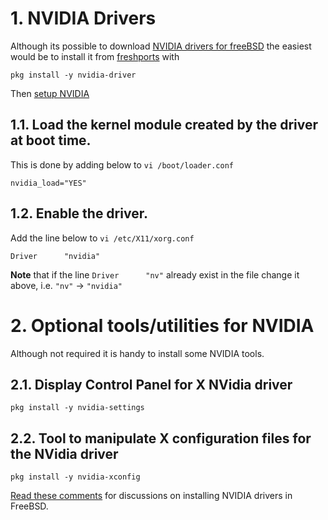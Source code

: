 # 1. NVIDIA Drivers
Although its possible to download [NVIDIA drivers for freeBSD](https://www.nvidia.com/Download/driverResults.aspx/162108/en-us) the easiest would be to install it from [freshports](https://www.freshports.org/x11/nvidia-driver/) with
```
pkg install -y nvidia-driver
```
Then [setup NVIDIA](https://docs.freebsd.org/doc/7.3-RELEASE/usr/share/doc/en/articles/compiz-fusion/nvidia-setup.html)
## 1.1. Load the kernel module created by the driver at boot time.
This is done by adding below to `vi /boot/loader.conf`
```
nvidia_load="YES"
```
## 1.2. Enable the driver.
Add the line below to `vi /etc/X11/xorg.conf`
```
Driver      "nvidia"
```
**Note** that if the line `Driver      "nv"` already exist in the file change it above, i.e. `"nv"` -> `"nvidia"`

# 2. Optional tools/utilities for NVIDIA
Although not required it is handy to install some NVIDIA tools.
## 2.1. Display Control Panel for X NVidia driver
```
pkg install -y nvidia-settings
```
## 2.2. Tool to manipulate X configuration files for the NVidia driver
```
pkg install -y nvidia-xconfig
```
[Read these comments](https://forums.freebsd.org/threads/howto-install-and-configure-nvidia-drivers.3038/) for discussions on installing NVIDIA drivers in FreeBSD.
